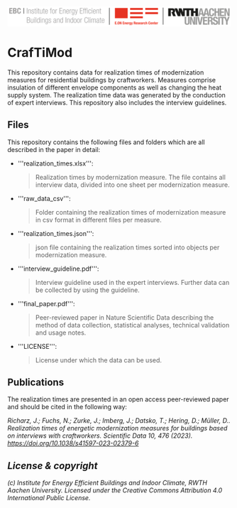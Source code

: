 ![E.ON EBC RWTH Aachen University](./resources/EBC_Logo.png)

# CrafTiMod

This repository contains data for realization times of modernization measures for residential buildings by craftworkers. Measures comprise insulation of different envelope components as well as changing the heat supply system. The realization time data was generated by the conduction of expert interviews. This repository also includes the interview guidelines.

## Files

This repository contains the following files and folders which are all described in the paper in detail: 

- '''realization_times.xlsx''':
	> Realization times by modernization measure. The file contains all interview data, divided into one sheet per modernization measure.
- '''raw_data_csv''':
	> Folder containing the realization times of modernization measure in csv format in different files per measure.
- '''realization_times.json''':
	> json file containing the realization times sorted into objects per modernization measure.
- '''interview_guideline.pdf''':
	> Interview guideline used in the expert interviews. Further data can be collected by using the guideline.
- '''final_paper.pdf''':
	> Peer-reviewed paper in Nature Scientific Data describing the method of data collection, statistical analyses, technical validation and usage notes.
- '''LICENSE''':
	> License under which the data can be used. 
	
## Publications

The realization times are presented in an open access peer-reviewed paper and should be cited in the following way:

<i>	Richarz, J.; Fuchs, N.; Zurke, J.; Imberg, J.; Datsko, T.; Hering, D.; Müller, D.. Realization times of energetic modernization measures for buildings based on interviews with craftworkers. Scientific Data 10, 476 (2023). https://doi.org/10.1038/s41597-023-02379-6

## License & copyright

(c) Institute for Energy Efficient Buildings and Indoor Climate, RWTH Aachen University.
Licensed under the Creative Commons Attribution 4.0 International Public License.
